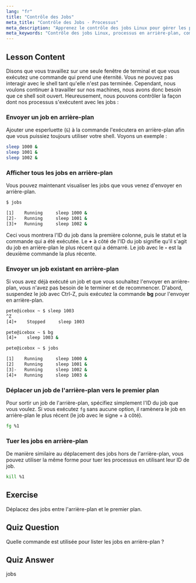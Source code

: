 ```yaml
---
lang: "fr"
title: "Contrôle des Jobs"
meta_title: "Contrôle des Jobs - Processus"
meta_description: "Apprenez le contrôle des jobs Linux pour gérer les processus en arrière-plan. Comprenez les commandes 'jobs', 'bg', 'fg' et 'kill' pour une utilisation efficace du shell. Commencez votre parcours Linux !"
meta_keywords: "Contrôle des jobs Linux, processus en arrière-plan, commande jobs, commande bg, commande fg, commande kill, tutoriel Linux, Linux pour débutants"
---
```


## Lesson Content

Disons que vous travaillez sur une seule fenêtre de terminal et que vous exécutez une commande qui prend une éternité. Vous ne pouvez pas interagir avec le shell tant qu'elle n'est pas terminée. Cependant, nous voulons continuer à travailler sur nos machines, nous avons donc besoin que ce shell soit ouvert. Heureusement, nous pouvons contrôler la façon dont nos processus s'exécutent avec les jobs :

### Envoyer un job en arrière-plan

Ajouter une esperluette (`&`) à la commande l'exécutera en arrière-plan afin que vous puissiez toujours utiliser votre shell. Voyons un exemple :

```bash
sleep 1000 &
sleep 1001 &
sleep 1002 &
```

### Afficher tous les jobs en arrière-plan

Vous pouvez maintenant visualiser les jobs que vous venez d'envoyer en arrière-plan.

```bash
$ jobs

[1]    Running     sleep 1000 &
[2]-   Running     sleep 1001 &
[3]+   Running     sleep 1002 &
```

Ceci vous montrera l'ID du job dans la première colonne, puis le statut et la commande qui a été exécutée. Le **+** à côté de l'ID du job signifie qu'il s'agit du job en arrière-plan le plus récent qui a démarré. Le job avec le **-** est la deuxième commande la plus récente.

### Envoyer un job existant en arrière-plan

Si vous avez déjà exécuté un job et que vous souhaitez l'envoyer en arrière-plan, vous n'avez pas besoin de le terminer et de recommencer. D'abord, suspendez le job avec Ctrl-Z, puis exécutez la commande **bg** pour l'envoyer en arrière-plan.

```bash
pete@icebox ~ $ sleep 1003
^Z
[4]+    Stopped     sleep 1003

pete@icebox ~ $ bg
[4]+    sleep 1003 &

pete@icebox ~ $ jobs

[1]    Running     sleep 1000 &
[2]    Running     sleep 1001 &
[3]-   Running     sleep 1002 &
[4]+   Running     sleep 1003 &
```

### Déplacer un job de l'arrière-plan vers le premier plan

Pour sortir un job de l'arrière-plan, spécifiez simplement l'ID du job que vous voulez. Si vous exécutez `fg` sans aucune option, il ramènera le job en arrière-plan le plus récent (le job avec le signe + à côté).

```bash
fg %1
```

### Tuer les jobs en arrière-plan

De manière similaire au déplacement des jobs hors de l'arrière-plan, vous pouvez utiliser la même forme pour tuer les processus en utilisant leur ID de job.

```bash
kill %1
```

## Exercise

Déplacez des jobs entre l'arrière-plan et le premier plan.

## Quiz Question

Quelle commande est utilisée pour lister les jobs en arrière-plan ?

## Quiz Answer

jobs

